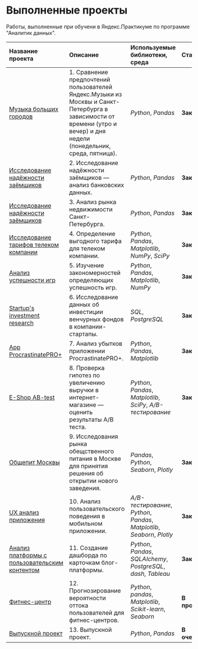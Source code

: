 # Выполненные проекты 

Работы, выполненные при обучени в Яндекс.Практикуме по программе "Аналитик данных".

| Название проекта | Описание | Используемые библиотеки, среда | Статус |
| :---------------------- | :---------------------- | :---------------------- |:----------------------|
| [Музыка больших городов](01_big_cities_music) | 1. Сравнение предпочтений пользователей Яндекс.Музыки из Москвы и Санкт-Петербурга в зависимости от времени (утро и вечер) и дня недели (понедельник, среда, пятница). |*Python*, *Pandas*| **Закончен.** |
|[Исследование надёжности заёмщиков](02_Borrower_reliability_research)|2. Исследование надёжности заёмщиков — анализ банковских данных. |*Python*, *Pandas*|**Закончен.** |
|[Исследование надёжности заёмщиков](03_spb_realty_market_research)|3. Анализ рынка недвижимости Санкт-Петербурга. |*Python*, *Pandas*|**Закончен.** |
|[Исследование тарифов телеком компании](04_tariff_research)|4. Определение выгодного тарифа для телеком компании. |*Python*, *Pandas*, *Matplotlib*, *NumPy*, *SciPy*|**Закончен.** |
|[Анализ успешности игр](05_games_research)|5. Изучение закономерностей определяющих успешность игр. |*Python*, *Pandas*, *Matplotlib*, *NumPy*|**Закончен.** |
|[Startup's investment research](06_startups_research)|6. Исследование данных об инвестиции венчурных фондов в компании-стартапы. |*SQL*, *PostgreSQL*|**Закончен.** |
|[App ProcrastinatePRO+](07_procrastinatePRO_research)|7. Анализ убытков приложении ProcrastinatePRO+.|*Python*, *Pandas*, *Matplotlib*|**Закончен.** |
|[E-Shop AB-test](08_internet_shop_research)|8. Проверка гипотез по увеличению выручки в интернет-магазине — оценить результаты А/В теста.|*Python*, *Pandas*, *Matplotlib*, *SciPy*, *А/В-тестирование*|**Закончен.** |
|[Общепит Москвы](09_public_catering_research)|9. Исследования рынка обещственного питания в Москве для принятия решения об открытии нового заведения. |*Pandas*, *Python*, *Seaborn*, *Plotly*|**Закончен.** |
|[UX анализ приложения](10_mobile_app_research)|10. Анализ пользовательского поведения в мобильном приложении. |*А/В-тестирование*, *Python*, *Pandas*, *Matplotlib*, *Seaborn*, *Plotly*|**Закончен.** |
|[Анализ платформы с пользовательским контентом](11_UGC_platform_research)|11. Создание дашборда по карточкам блог-платформы. |*Python*, *Pandas*,  *SQLAIchemy*, *PostgreSQL*, *dash*, *Tableau*|**Закончен.** |
|[Фитнес-центр](12_fitness_center_research)|12. Прогнозирование вероятности оттока пользователей для фитнес-центров. |*Python*, *pandas*, *Matplotlib*, *Scikit-learn*, *Seaborn*|**В процессе.**|
|[Выпускной проект](13_final_project)|13. Выпускной проект.|*Python*, *Pandas*|**В очереди.**|

